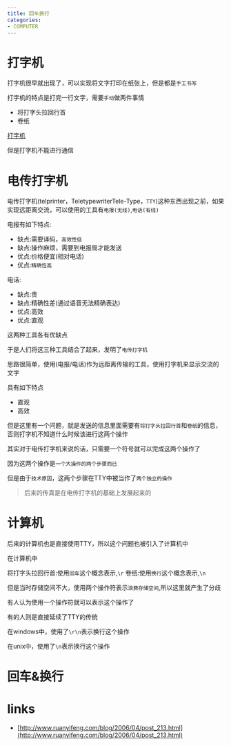 ```yaml
---
title: 回车换行
categories: 
- COMPUTER
---
```


# 打字机


打字机很早就出现了，可以实现将文字打印在纸张上，但是都是`手工书写`

打字机的特点是打完一行文字，需要`手动`做两件事情

- 将打字头拉回行首
- 卷纸

[打字机](https://www.bilibili.com/video/av22225742/)


但是打字机不能进行通信

# 电传打字机

电传打字机(telprinter，TeletypewriterTele-Type，`TTY`)这种东西出现之前，如果实现远距离交流，可以使用的工具有`电报(无线)`,`电话(有线)`

电报有如下特点:

- 缺点:需要译码，`高效性低`
- 缺点:操作麻烦，需要到电报局才能发送
- 优点:价格便宜(相对电话)
- 优点:`精确性高`

电话:
- 缺点:贵
- 缺点:精确性差(通过语音无法精确表达)
- 优点:高效
- 优点:直观

这两种工具各有优缺点

于是人们将这三种工具结合了起来，发明了`电传打字机`

思路很简单，使用(电报/电话)作为远距离传输的工具，使用打字机来显示交流的文字


具有如下特点

- 直观
- 高效


但是这里有一个问题，就是发送的信息里面需要有`将打字头拉回行首`和`卷纸`的信息，否则打字机不知道什么时候该进行这两个操作

其实对于电传打字机来说的话，只需要一个符号就可以完成这两个操作了

因为这两个操作是`一个大操作的两个步骤而已`

但是由于`技术原因`，这两个步骤在TTY中被当作了`两个独立的操作`

> 后来的传真是在电传打字机的基础上发展起来的


# 计算机

后来的计算机也是直接使用TTY，所以这个问题也被引入了计算机中

在计算机中

将打字头拉回行首:使用`回车`这个概念表示,`\r`
卷纸:使用`换行`这个概念表示,`\n`

但是当时存储空间不大，使用两个操作符表示`浪费存储空间`,所以这里就产生了分歧

有人认为使用一个操作符就可以表示这个操作了

有的人则是直接延续了TTY的传统

在windows中，使用了`\r\n`表示换行这个操作

在unix中，使用了`\n`表示换行这个操作




















# 回车&换行



# links
- [http://www.ruanyifeng.com/blog/2006/04/post_213.html](http://www.ruanyifeng.com/blog/2006/04/post_213.html)


